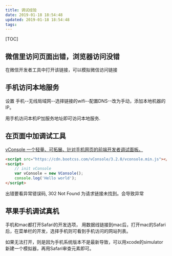 ```yaml
---
title: 调试经验
date: 2019-01-18 18:54:48
updated: 2019-01-18 18:54:48
tags:
---
```


[TOC]

## 微信里访问页面出错，浏览器访问没错

在微信开发者工具中打开该链接，可以模拟微信访问链接

## 手机访问本地服务

设置 手机--无线局域网--选择链接的wifi--配置DNS--改为手动，添加本地机器的IP。

用手机访问本机IP加服务地址即可访问本地服务.

## 在页面中加调试工具

[vConsole 一个轻量、可拓展、针对手机网页的前端开发者调试面板。](https://github.com/Tencent/vConsole)

```html
<script src="https://cdn.bootcss.com/vConsole/3.2.0/vconsole.min.js"></script>
<script>
    // init vConsole
    var vConsole = new VConsole();
    console.log('Hello world');
</script>
```

出错要看异常错误码, 302 Not Found 为请求链接未找到。会导致异常

## 苹果手机调试真机

手机和mac都打开Safari的开发选项，
用数据线链接到mac后，打开mac的Safari后，在菜单栏的开发，选择手机则可看到手机访问的网站列表。

如果无法打开，则是因为手机系统版本不是最新导致，可以用xcode的simulator新建一个模拟器，再用Safari审查元素即可。
